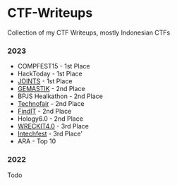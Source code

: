 # CTF-Writeups

Collection of my CTF Writeups, mostly Indonesian CTFs

### 2023
- COMPFEST15 - 1st Place
- HackToday - 1st Place
- [JOINTS](https://github.com/Wrth1/CTF-Writeups/tree/master/JOINTS-2023) - 1st Place
- [GEMASTIK](https://github.com/Wrth1/CTF-Writeups/tree/master/GEMASTIK-2023) - 2nd Place
- BPJS Healkathon - 2nd Place
- [Technofair](https://github.com/Wrth1/CTF-Writeups/tree/master/Technofair-2023) - 2nd Place
- [FindIT](https://github.com/Wrth1/CTF-Writeups/tree/master/FindIT-2023) - 2nd Place
- Hology6.0 - 2nd Place
- [WRECKIT4.0](https://github.com/Wrth1/CTF-Writeups/tree/master/WRECKIT%204.0) - 3rd Place
- [Intechfest](https://github.com/Wrth1/CTF-Writeups/tree/master/Intechfest-2023) - 3rd Place'
- ARA - Top 10

### 2022
Todo
